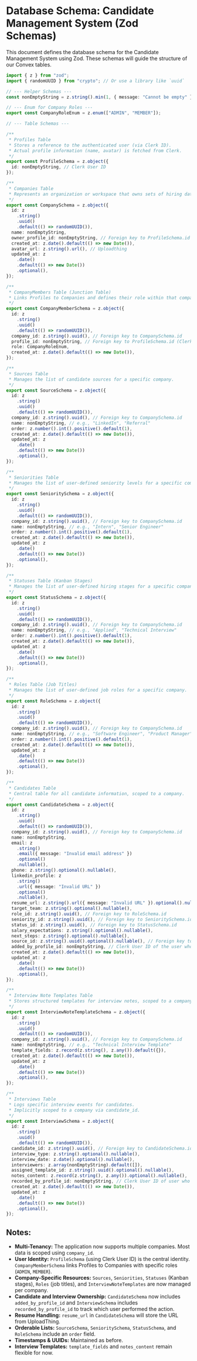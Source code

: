 # Database Schema: Candidate Management System (Zod Schemas)

This document defines the database schema for the Candidate Management System using Zod. These schemas will guide the structure of our Convex tables.

```typescript
import { z } from "zod";
import { randomUUID } from "crypto"; // Or use a library like `uuid`

// --- Helper Schemas ---
const nonEmptyString = z.string().min(1, { message: "Cannot be empty" });

// --- Enum for Company Roles ---
export const CompanyRoleEnum = z.enum(["ADMIN", "MEMBER"]);

// --- Table Schemas ---

/**
 * Profiles Table
 * Stores a reference to the authenticated user (via Clerk ID).
 * Actual profile information (name, avatar) is fetched from Clerk.
 */
export const ProfileSchema = z.object({
  id: nonEmptyString, // Clerk User ID
});

/**
 * Companies Table
 * Represents an organization or workspace that owns sets of hiring data.
 */
export const CompanySchema = z.object({
  id: z
    .string()
    .uuid()
    .default(() => randomUUID()),
  name: nonEmptyString,
  owner_profile_id: nonEmptyString, // Foreign key to ProfileSchema.id (Clerk User ID of the creator/initial owner)
  created_at: z.date().default(() => new Date()),
  avatar_url: z.string().url(), // Uploadthing
  updated_at: z
    .date()
    .default(() => new Date())
    .optional(),
});

/**
 * CompanyMembers Table (Junction Table)
 * Links Profiles to Companies and defines their role within that company.
 */
export const CompanyMemberSchema = z.object({
  id: z
    .string()
    .uuid()
    .default(() => randomUUID()),
  company_id: z.string().uuid(), // Foreign key to CompanySchema.id
  profile_id: nonEmptyString, // Foreign key to ProfileSchema.id (Clerk User ID)
  role: CompanyRoleEnum,
  created_at: z.date().default(() => new Date()),
});

/**
 * Sources Table
 * Manages the list of candidate sources for a specific company.
 */
export const SourceSchema = z.object({
  id: z
    .string()
    .uuid()
    .default(() => randomUUID()),
  company_id: z.string().uuid(), // Foreign key to CompanySchema.id
  name: nonEmptyString, // e.g., "LinkedIn", "Referral"
  order: z.number().int().positive().default(1),
  created_at: z.date().default(() => new Date()),
  updated_at: z
    .date()
    .default(() => new Date())
    .optional(),
});

/**
 * Seniorities Table
 * Manages the list of user-defined seniority levels for a specific company.
 */
export const SenioritySchema = z.object({
  id: z
    .string()
    .uuid()
    .default(() => randomUUID()),
  company_id: z.string().uuid(), // Foreign key to CompanySchema.id
  name: nonEmptyString, // e.g., "Intern", "Senior Engineer"
  order: z.number().int().positive().default(1),
  created_at: z.date().default(() => new Date()),
  updated_at: z
    .date()
    .default(() => new Date())
    .optional(),
});

/**
 * Statuses Table (Kanban Stages)
 * Manages the list of user-defined hiring stages for a specific company.
 */
export const StatusSchema = z.object({
  id: z
    .string()
    .uuid()
    .default(() => randomUUID()),
  company_id: z.string().uuid(), // Foreign key to CompanySchema.id
  name: nonEmptyString, // e.g., "Applied", "Technical Interview"
  order: z.number().int().positive().default(1),
  created_at: z.date().default(() => new Date()),
  updated_at: z
    .date()
    .default(() => new Date())
    .optional(),
});

/**
 * Roles Table (Job Titles)
 * Manages the list of user-defined job roles for a specific company.
 */
export const RoleSchema = z.object({
  id: z
    .string()
    .uuid()
    .default(() => randomUUID()),
  company_id: z.string().uuid(), // Foreign key to CompanySchema.id
  name: nonEmptyString, // e.g., "Software Engineer", "Product Manager"
  order: z.number().int().positive().default(1),
  created_at: z.date().default(() => new Date()),
  updated_at: z
    .date()
    .default(() => new Date())
    .optional(),
});

/**
 * Candidates Table
 * Central table for all candidate information, scoped to a company.
 */
export const CandidateSchema = z.object({
  id: z
    .string()
    .uuid()
    .default(() => randomUUID()),
  company_id: z.string().uuid(), // Foreign key to CompanySchema.id
  name: nonEmptyString,
  email: z
    .string()
    .email({ message: "Invalid email address" })
    .optional()
    .nullable(),
  phone: z.string().optional().nullable(),
  linkedin_profile: z
    .string()
    .url({ message: "Invalid URL" })
    .optional()
    .nullable(),
  resume_url: z.string().url({ message: "Invalid URL" }).optional().nullable(), // URL from UploadThing (@https://uploadthing.com/)
  target_team: z.string().optional().nullable(),
  role_id: z.string().uuid(), // Foreign key to RoleSchema.id
  seniority_id: z.string().uuid(), // Foreign key to SenioritySchema.id
  status_id: z.string().uuid(), // Foreign key to StatusSchema.id
  salary_expectations: z.string().optional().nullable(),
  next_steps: z.string().optional().nullable(),
  source_id: z.string().uuid().optional().nullable(), // Foreign key to SourceSchema.id
  added_by_profile_id: nonEmptyString, // Clerk User ID of the user who added the candidate
  created_at: z.date().default(() => new Date()),
  updated_at: z
    .date()
    .default(() => new Date())
    .optional(),
});

/**
 * Interview Note Templates Table
 * Stores structured templates for interview notes, scoped to a company.
 */
export const InterviewNoteTemplateSchema = z.object({
  id: z
    .string()
    .uuid()
    .default(() => randomUUID()),
  company_id: z.string().uuid(), // Foreign key to CompanySchema.id
  name: nonEmptyString, // e.g., "Technical Interview Template"
  template_fields: z.record(z.string(), z.any()).default({}),
  created_at: z.date().default(() => new Date()),
  updated_at: z
    .date()
    .default(() => new Date())
    .optional(),
});

/**
 * Interviews Table
 * Logs specific interview events for candidates.
 * Implicitly scoped to a company via candidate_id.
 */
export const InterviewSchema = z.object({
  id: z
    .string()
    .uuid()
    .default(() => randomUUID()),
  candidate_id: z.string().uuid(), // Foreign key to CandidateSchema.id
  interview_type: z.string().optional().nullable(),
  interview_date: z.date().optional().nullable(),
  interviewers: z.array(nonEmptyString).default([]),
  assigned_template_id: z.string().uuid().optional().nullable(),
  notes_content: z.record(z.string(), z.any()).optional().nullable(),
  recorded_by_profile_id: nonEmptyString, // Clerk User ID of user who recorded the interview
  created_at: z.date().default(() => new Date()),
  updated_at: z
    .date()
    .default(() => new Date())
    .optional(),
});
```

## Notes:

- **Multi-Tenancy:** The application now supports multiple companies. Most data is scoped using `company_id`.
- **User Identity:** `ProfileSchema` (using Clerk User ID) is the central identity. `CompanyMemberSchema` links Profiles to Companies with specific roles (`ADMIN`, `MEMBER`).
- **Company-Specific Resources:** `Sources`, `Seniorities`, `Statuses` (Kanban stages), `Roles` (job titles), and `InterviewNoteTemplates` are now managed per company.
- **Candidate and Interview Ownership:** `CandidateSchema` now includes `added_by_profile_id` and `InterviewSchema` includes `recorded_by_profile_id` to track which user performed the action.
- **Resume Handling:** `resume_url` in `CandidateSchema` will store the URL from UploadThing.
- **Orderable Lists:** `SourceSchema`, `SenioritySchema`, `StatusSchema`, and `RoleSchema` include an `order` field.
- **Timestamps & UUIDs:** Maintained as before.
- **Interview Templates:** `template_fields` and `notes_content` remain flexible for now.
